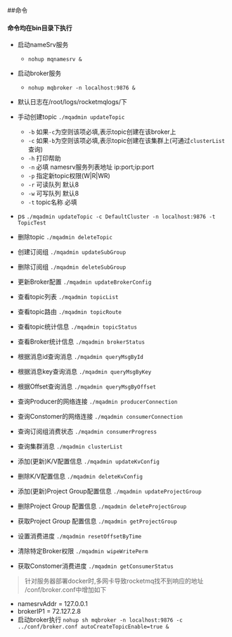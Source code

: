 ##命令
#### 命令均在bin目录下执行
* 启动nameSrv服务 
  * `nohup mqnamesrv &`
* 启动broker服务
  * `nohup mqbroker -n localhost:9876 &`
* 默认日志在/root/logs/rocketmqlogs/下

* 手动创建topic `./mqadmin updateTopic`
  * `-b` 如果`-c`为空则该项必填,表示topic创建在该broker上
  * `-c` 如果`-b`为空则该项必填,表示topic创建在该集群上(可通过`clusterList`查询)
  * `-h` 打印帮助
  * `-n` 必填 namesrv服务列表地址 ip:port;ip:port
  * `-p` 指定新topic权限(W|R|WR)
  * `-r` 可读队列 默认8
  * `-w` 可写队列 默认8
  * `-t` topic名称 必填
* ps `./mqadmin updateTopic -c DefaultCluster -n localhost:9876 -t TopicTest`
* 删除topic `./mqadmin deleteTopic`
* 创建订阅组 `./mqadmin updateSubGroup`
* 删除订阅组 `./mqadmin deleteSubGroup`
* 更新Broker配置 `./mqadmin updateBrokerConfig`
* 查看topic列表 `./mqadmin topicList`
* 查看topic路由 `./mqadmin topicRoute`
* 查看topic统计信息 `./mqadmin topicStatus`
* 查看Broker统计信息 `./mqadmin brokerStatus`
* 根据消息id查询消息 `./mqadmin queryMsgById`
* 根据消息key查询消息 `./mqadmin queryMsgByKey`
* 根据Offset查询消息 `./mqadmin queryMsgByOffset`
* 查询Producer的网络连接 `./mqadmin producerConnection`
* 查询Constomer的网络连接 `./mqadmin consumerConnection`
* 查询订阅组消费状态 `./mqadmin consumerProgress`
* 查询集群消息 `./mqadmin clusterList`
* 添加(更新)K/V配置信息 `./mqadmin updateKvConfig`
* 删除K/V配置信息 `./mqadmin deleteKvConfig`
* 添加(更新)Project Group配置信息 `./mqadmin updateProjectGroup`
* 删除Project Group 配置信息 `./mqadmin deleteProjectGroup`
* 获取Project Group 配置信息 `./mqadmin getProjectGroup`
* 设置消费进度 `./mqadmin resetOffsetByTime`
* 清除特定Broker权限 `./mqadmin wipeWritePerm`
* 获取Constomer消费进度 `./mqadmin getConsumerStatus`

> 针对服务器部署docker时,多网卡导致rocketmq找不到响应的地址
> /conf/broker.conf中增加如下

* namesrvAddr = 127.0.0.1
* brokerIP1 = 72.127.2.8
* 启动broker执行 `nohup sh mqbroker -n localhost:9876 -c ../conf/broker.conf autoCreateTopicEnable=true & ` 